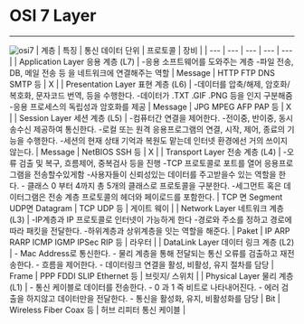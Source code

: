 # OSI 7 Layer
----
![osi7](https://img1.daumcdn.net/thumb/R1280x0/?scode=mtistory2&fname=https%3A%2F%2Fblog.kakaocdn.net%2Fdn%2FuxFXq%2FbtroQcqq7FI%2FizudVlicbfS8aCHFswuUxk%2Fimg.png)
| 계층 | 특징 | 통신 데이터 단위 | 프로토콜 | 장비  |
| --- | --- | --- | --- | --- |
| Application Layer   응용 계층   (L7) | \-응용 소프트웨어를 도와주는 계층      \-파일 전송, DB, 메일 전송 등 을 네트워크에 연결해주는 역할       | Message | HTTP   FTP   DNS   SMTP   등 | X |
| Presentation Layer   표현 계층   (L6) | \-데이터를 압축/해제, 암호화/복호화,   문자코드 번역, 등을 수행한다.   \-데이터가 .TXT  .GIF .PNG 등을 인지 구분해줌   \-응용 프로세스의 독립성과 암호화를 제공     | Message | JPG   MPEG   AFP   PAP   등 | X |
| Session Layer   세션 계층   (L5) | \-컴퓨터간 연결을 제어한다.      \-전이중, 반이중, 동시 송수신 제공하여 통신한다.      \-로컬 또는 원격 응용프로그램의 연결, 시작, 제어, 종료의 기능을 수행한다.      \-세션의 현재 상태 기억과 복원도 맡는데 인터넷 환경에선 거의 쓰이지않는다. | Message  | NetBIOS   SSH   등 | X |
| Transport Layer   전송 계층   (L4) | \-오류 검출 및 복구, 흐름제어, 중복검사 등을 진행      \-TCP 프로토콜로 포트를 열어 응용프로그램을 전송할수있게함      \-사용자들이 신뢰성있는 데이터를 주고받을수 있는 역할을 한다.      \- 클래스 0 부터 4까지 총 5개의 클래스로 프로토콜을 구분한다.      \-세그먼트 혹은 데이터그램은 전송 계층 프로토콜의 헤더와 페이로드를 포함한다. |    TCP 면 Segment   UDP면 Datagram | TCP   UDP   등 | 게이트 웨이 |
| Network Layer   네트워크 계층   (L3) | \-IP계층과 IP 프로토콜로 인터넷이 가능하게 한다      \-경로와 주소를 정하고 경로에 따라 패킷을 전달한다.      \-하위계층과 상위계층을 잇는 역할을 해준다. | Paket | IP   ARP   RARP   ICMP   IGMP   IPSec   RIP   등 | 라우터 |
| DataLink Layer   데이터 링크 계층   (L2) | \- Mac Address로 통신한다.   \-  물리 계층을 통해 전달되는 통신 오류를 검출하고 재전송한다.   \- 흐름을 제어한다.   \- 데이터링크 연결을 활성, 비활성, 유지 절차를 담당 | Frame | PPP   FDDI   SLIP   Ethernet   등 | 브릿지/   스위치 |
| Physical Layer   물리 계층   (L1) | \- 통신 케이블로 데이터를 전송한다.   \- 0 과 1 즉 비트로 나타내어진다.   \- 에러 검출을 하지않고 데이터만을 전달한다.   \- 통신을 활성화, 유지, 비활성화를 담당 | Bit | Wireless   Fiber   Coax   등 | 허브   리피터   통신 케이블 |